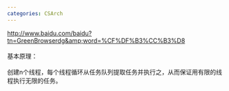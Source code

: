 ```yaml
---
categories: CSArch
---
```

<a href="http://www.baidu.com/baidu?tn=GreenBrowserdg&amp;word=%CF%DF%B3%CC%B3%D8">http://www.baidu.com/baidu?tn=GreenBrowserdg&amp;word=%CF%DF%B3%CC%B3%D8</a><br><br>基本原理：<br><br>创建n个线程，每个线程循环从任务队列提取任务并执行之，从而保证用有限的线程执行无限的任务。